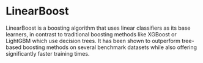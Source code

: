 # LinearBoost

LinearBoost is a boosting algorithm that uses linear classifiers as its base learners, in contrast to traditional boosting methods like XGBoost or LightGBM which use decision trees. It has been shown to outperform tree-based boosting methods on several benchmark datasets while also offering significantly faster training times. 